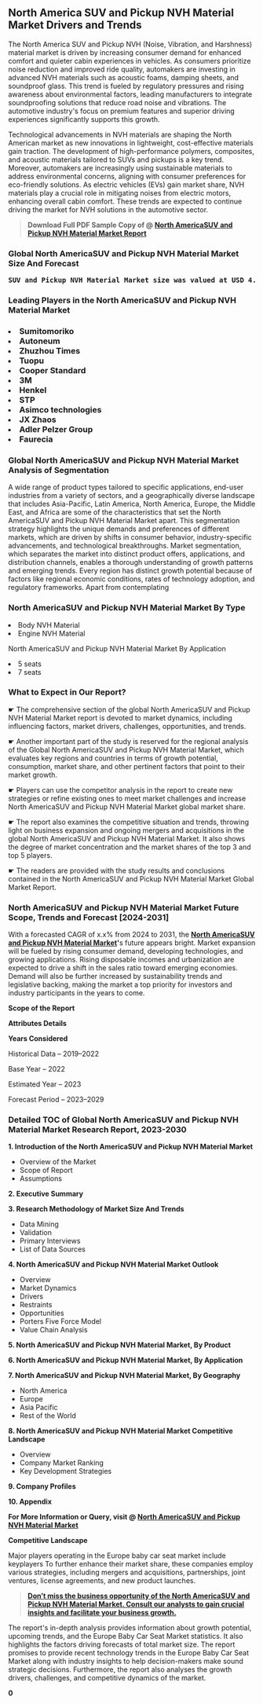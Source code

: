 <p> <h2>North America SUV and Pickup NVH Material Market Drivers and Trends</h2><p>The North America SUV and Pickup NVH (Noise, Vibration, and Harshness) material market is driven by increasing consumer demand for enhanced comfort and quieter cabin experiences in vehicles. As consumers prioritize noise reduction and improved ride quality, automakers are investing in advanced NVH materials such as acoustic foams, damping sheets, and soundproof glass. This trend is fueled by regulatory pressures and rising awareness about environmental factors, leading manufacturers to integrate soundproofing solutions that reduce road noise and vibrations. The automotive industry's focus on premium features and superior driving experiences significantly supports this growth.</p><p>Technological advancements in NVH materials are shaping the North American market as new innovations in lightweight, cost-effective materials gain traction. The development of high-performance polymers, composites, and acoustic materials tailored to SUVs and pickups is a key trend. Moreover, automakers are increasingly using sustainable materials to address environmental concerns, aligning with consumer preferences for eco-friendly solutions. As electric vehicles (EVs) gain market share, NVH materials play a crucial role in mitigating noises from electric motors, enhancing overall cabin comfort. These trends are expected to continue driving the market for NVH solutions in the automotive sector.</p></p><blockquote id="" class=""><strong>Download Full PDF Sample Copy of @&nbsp;<a href="https://www.verifiedmarketreports.com/download-sample/?rid=516742&utm_source=GitHub-Jan&utm_medium=290" target="_blank">North AmericaSUV and Pickup NVH Material Market Report</a>&nbsp;&nbsp;</strong></blockquote><h3 id="" class=""><strong>Global&nbsp;North AmericaSUV and Pickup NVH Material Market Size And Forecast</strong></h3><pre class="reader-text-block__code-block"><strong>SUV and Pickup NVH Material Market size was valued at USD 4.5 Billion in 2022 and is projected to reach USD 7.2 Billion by 2030, growing at a CAGR of 7.8% from 2024 to 2030.</strong></pre><h3 id="" class="">Leading Players in the&nbsp;North AmericaSUV and Pickup NVH Material Market</h3><h3 class=""></Li><Li>Sumitomoriko</Li><Li> Autoneum</Li><Li> Zhuzhou Times</Li><Li> Tuopu</Li><Li> Cooper Standard</Li><Li> 3M</Li><Li> Henkel</Li><Li> STP</Li><Li> Asimco technologies</Li><Li> JX Zhaos</Li><Li> Adler Pelzer Group</Li><Li> Faurecia</h3><h3 id="" class="">Global&nbsp;North AmericaSUV and Pickup NVH Material Market Analysis of Segmentation</h3><p id="" class="">A wide range of product types tailored to specific applications, end-user industries from a variety of sectors, and a geographically diverse landscape that includes Asia-Pacific, Latin America, North America, Europe, the Middle East, and Africa are some of the characteristics that set the North AmericaSUV and Pickup NVH Material Market apart. This segmentation strategy highlights the unique demands and preferences of different markets, which are driven by shifts in consumer behavior, industry-specific advancements, and technological breakthroughs. Market segmentation, which separates the market into distinct product offers, applications, and distribution channels, enables a thorough understanding of growth patterns and emerging trends. Every region has distinct growth potential because of factors like regional economic conditions, rates of technology adoption, and regulatory frameworks. Apart from contemplating</p><h3 id="" class="">North AmericaSUV and Pickup NVH Material Market&nbsp;By Type</h3><p></Li><Li>Body NVH Material</Li><Li> Engine NVH Material</p><div class="" data-test-id=""><p>North AmericaSUV and Pickup NVH Material Market&nbsp;By Application</p></div><p class=""></Li><Li>5 seats</Li><Li> 7 seats</p><div class="" data-test-id=""><h3><span class="">What to Expect in Our Report?</span></h3></div><div class="" data-test-id=""><p><span class="">☛ The comprehensive section of the global North AmericaSUV and Pickup NVH Material Market report is devoted to market dynamics, including influencing factors, market drivers, challenges, opportunities, and trends.</span></p></div><div class="" data-test-id=""><p><span class="">☛ Another important part of the study is reserved for the regional analysis of the Global North AmericaSUV and Pickup NVH Material Market, which evaluates key regions and countries in terms of growth potential, consumption, market share, and other pertinent factors that point to their market growth.</span></p></div><div class="" data-test-id=""><p><span class="">☛ Players can use the competitor analysis in the report to create new strategies or refine existing ones to meet market challenges and increase North AmericaSUV and Pickup NVH Material Market global market share.</span></p></div><div class="" data-test-id=""><p><span class="">☛ The report also examines the competitive situation and trends, throwing light on business expansion and ongoing mergers and acquisitions in the global North AmericaSUV and Pickup NVH Material Market. It also shows the degree of market concentration and the market shares of the top 3 and top 5 players.</span></p></div><div class="" data-test-id=""><p><span class="">☛ The readers are provided with the study results and conclusions contained in the North AmericaSUV and Pickup NVH Material Market Global Market Report.</span></p></div><div class="" data-test-id=""><h3><span class="">North AmericaSUV and Pickup NVH Material Market Future Scope, Trends and Forecast [2024-2031]</span></h3></div><div class="" data-test-id=""><p><span class="">With a forecasted CAGR of x.x% from 2024 to 2031, the <strong><a href="https://www.verifiedmarketreports.com/download-sample/?rid=516742&utm_source=GitHub-Jan&utm_medium=290" target="_blank">North AmericaSUV and Pickup NVH Material Market</a>'</strong>s future appears bright. Market expansion will be fueled by rising consumer demand, developing technologies, and growing applications. Rising disposable incomes and urbanization are expected to drive a shift in the sales ratio toward emerging economies. Demand will also be further increased by sustainability trends and legislative backing, making the market a top priority for investors and industry participants in the years to come.</span></p><p id="ember66" class="ember-view reader-text-block__paragraph"><strong>Scope of the Report</strong></p><p id="ember67" class="ember-view reader-text-block__paragraph"><strong>Attributes Details</strong></p><p id="ember68" class="ember-view reader-text-block__paragraph"><strong>Years Considered</strong></p><p id="ember69" class="ember-view reader-text-block__paragraph">Historical Data &ndash; 2019&ndash;2022</p><p id="ember70" class="ember-view reader-text-block__paragraph">Base Year &ndash; 2022</p><p id="ember71" class="ember-view reader-text-block__paragraph">Estimated Year &ndash; 2023</p><p id="ember72" class="ember-view reader-text-block__paragraph">Forecast Period &ndash; 2023&ndash;2029</p></div><h3 id="" class="">Detailed TOC of Global North AmericaSUV and Pickup NVH Material Market Research Report, 2023-2030</h3><p id="" class=""><strong>1. Introduction of the North AmericaSUV and Pickup NVH Material Market</strong></p><ul><li>Overview of the Market</li><li>Scope of Report</li><li>Assumptions</li></ul><p id="" class=""><strong>2. Executive Summary</strong></p><p id="" class=""><strong>3. Research Methodology of Market Size And Trends</strong></p><ul><li>Data Mining</li><li>Validation</li><li>Primary Interviews</li><li>List of Data Sources</li></ul><p id="" class=""><strong>4. North AmericaSUV and Pickup NVH Material Market Outlook</strong></p><ul><li>Overview</li><li>Market Dynamics</li><li>Drivers</li><li>Restraints</li><li>Opportunities</li><li>Porters Five Force Model</li><li>Value Chain Analysis</li></ul><p id="" class=""><strong>5. North AmericaSUV and Pickup NVH Material Market, By Product</strong></p><p id="" class=""><strong>6. North AmericaSUV and Pickup NVH Material Market, By Application</strong></p><p id="" class=""><strong>7. North AmericaSUV and Pickup NVH Material Market, By Geography</strong></p><ul><li>North America</li><li>Europe</li><li>Asia Pacific</li><li>Rest of the World</li></ul><p id="" class=""><strong>8. North AmericaSUV and Pickup NVH Material Market Competitive Landscape</strong></p><ul><li>Overview</li><li>Company Market Ranking</li><li>Key Development Strategies</li></ul><p id="" class=""><strong>9. Company Profiles</strong></p><p id="" class=""><strong>10. Appendix</strong></p><p><strong>For More Information or Query, visit&nbsp;@ <a href="https://www.verifiedmarketreports.com/product/suv-and-pickup-nvh-material-market-size-and-forecast/" target="_blank">North AmericaSUV and Pickup NVH Material Market</a></strong></p><p id="ember61" class="ember-view reader-text-block__paragraph"><strong>Competitive Landscape</strong></p><p id="ember62" class="ember-view reader-text-block__paragraph">Major players operating in the Europe baby car seat market include keyplayers To further enhance their market share, these companies employ various strategies, including mergers and acquisitions, partnerships, joint ventures, license agreements, and new product launches.</p><blockquote id="ember63" class="ember-view reader-text-block__blockquote"><strong><a href="https://www.verifiedmarketreports.com/download-sample/?rid=516742&utm_source=GitHub-Jan&utm_medium=290" target="_blank">Don&rsquo;t miss the business opportunity of the North AmericaSUV and Pickup NVH Material Market. Consult our analysts to gain crucial insights and facilitate your business growth.</a></strong></blockquote><p id="ember64" class="ember-view reader-text-block__paragraph">The report's in-depth analysis provides information about growth potential, upcoming trends, and the Europe Baby Car Seat Market statistics. It also highlights the factors driving forecasts of total market size. The report promises to provide recent technology trends in the Europe Baby Car Seat Market along with industry insights to help decision-makers make sound strategic decisions. Furthermore, the report also analyses the growth drivers, challenges, and competitive dynamics of the market.</p><p class="ember-view reader-text-block__paragraph"><strong>0</strong></p>
